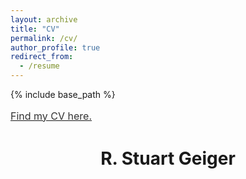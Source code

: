 ```yaml
---
layout: archive
title: "CV"
permalink: /cv/
author_profile: true
redirect_from:
  - /resume
---
```


{% include base_path %}

<a style="line-height: 1.5;" href="http://SymonJoryStevens-Guille.github.io/files/CV_2018_Short.pdf"><span style="color: #333333;"><span style="font-size: medium;">Find my CV here.</span></span></a>
<h1 class="western" align="center"><b>R. Stuart Geiger</b></h1>
